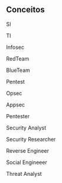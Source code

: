 ## Conceitos

 SI 

 TI 

 Infosec

 RedTeam 

 BlueTeam

 Pentest 

 Opsec

 Appsec

 Pentester

 Security Analyst 

 Security Researcher

 Reverse Engineer

 Social Engineeer 

 Threat Analyst 
